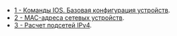- [1 - Команды IOS. Базовая конфигурация устройств](lab01/).
- [2 - MAC-адреса сетевых устройств](lab02/).
- [3 - Расчет подсетей IPv4](lab03/).


